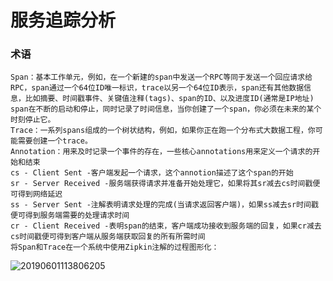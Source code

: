 # 服务追踪分析

### 术语
    Span：基本工作单元，例如，在一个新建的span中发送一个RPC等同于发送一个回应请求给RPC，span通过一个64位ID唯一标识，trace以另一个64位ID表示，span还有其他数据信息，比如摘要、时间戳事件、关键值注释(tags)、span的ID、以及进度ID(通常是IP地址)
    span在不断的启动和停止，同时记录了时间信息，当你创建了一个span，你必须在未来的某个时刻停止它。
    Trace：一系列spans组成的一个树状结构，例如，如果你正在跑一个分布式大数据工程，你可能需要创建一个trace。
    Annotation：用来及时记录一个事件的存在，一些核心annotations用来定义一个请求的开始和结束
    cs - Client Sent -客户端发起一个请求，这个annotion描述了这个span的开始
    sr - Server Received -服务端获得请求并准备开始处理它，如果将其sr减去cs时间戳便可得到网络延迟
    ss - Server Sent -注解表明请求处理的完成(当请求返回客户端)，如果ss减去sr时间戳便可得到服务端需要的处理请求时间
    cr - Client Received -表明span的结束，客户端成功接收到服务端的回复，如果cr减去cs时间戳便可得到客户端从服务端获取回复的所有所需时间
    将Span和Trace在一个系统中使用Zipkin注解的过程图形化：

![20190601113806205](C:\Users\v\Pictures\20190601113806205.png)